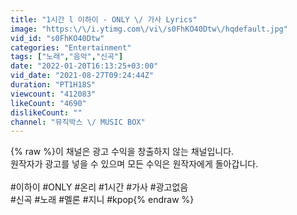 ```yaml
---
title: "1시간 l 이하이 - ONLY \/ 가사 Lyrics"
image: "https:\/\/i.ytimg.com\/vi\/s0FhKO40Dtw\/hqdefault.jpg"
vid_id: "s0FhKO40Dtw"
categories: "Entertainment"
tags: ["노래","음악","신곡"]
date: "2022-01-20T16:13:25+03:00"
vid_date: "2021-08-27T09:24:44Z"
duration: "PT1H18S"
viewcount: "412083"
likeCount: "4690"
dislikeCount: ""
channel: "뮤직박스 \/ MUSIC BOX"
---
```

{% raw %}이 채널은 광고 수익을 창출하지 않는 채널입니다.<br />원작자가 광고를 넣을 수 있으며 모든 수익은 원작자에게 돌아갑니다.<br /><br />#이하이 #ONLY #온리 #1시간 #가사 #광고없음<br />#신곡 #노래 #멜론 #지니 #kpop{% endraw %}
